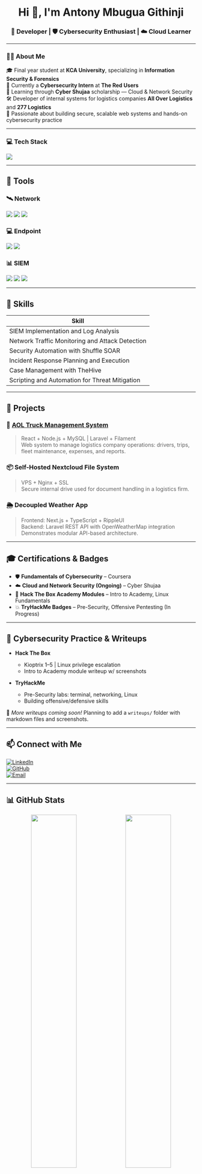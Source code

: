 <h1 align="center">Hi 👋, I'm Antony Mbugua Githinji</h1>
<h3 align="center">🚀 Developer | 🛡️ Cybersecurity Enthusiast | ☁️ Cloud Learner</h3>

---

### 🧑‍💻 About Me

🎓 Final year student at **KCA University**, specializing in **Information Security & Forensics**  
💼 Currently a **Cybersecurity Intern** at **The Red Users**  
🧠 Learning through **Cyber Shujaa** scholarship — Cloud & Network Security  
🛠️ Developer of internal systems for logistics companies **All Over Logistics** and **277 Logistics**  
🎯 Passionate about building secure, scalable web systems and hands-on cybersecurity practice

---

### 💻 Tech Stack

<p>
  <img src="https://skillicons.dev/icons?i=react,laravel,nodejs,mysql,php,ts,js,cs,html,css,tailwind,bash,linux,vscode,github" />
</p>

---

## 🧰 Tools

### 🛰️ Network
<div>
    <img src="https://img.shields.io/badge/-Wireshark-1679A7?&style=for-the-badge&logo=Wireshark&logoColor=white" />
    <img src="https://img.shields.io/badge/-Suricata-EF3B2D?&style=for-the-badge&logo=Suricata&logoColor=white" />
    <img src="https://img.shields.io/badge/-Zeek-777BB4?&style=for-the-badge&logo=Zeek&logoColor=white" />
</div>

### 💻 Endpoint
<div>
    <img src="https://img.shields.io/badge/-Microsoft_Defender_for_Endpoint-00A4EF?&style=for-the-badge&logo=Microsoft&logoColor=white" />
    <img src="https://img.shields.io/badge/-Velociraptor-4B275F?&style=for-the-badge&logo=Velociraptor&logoColor=white" />
</div>

### 📊 SIEM
<div>
    <img src="https://img.shields.io/badge/-Microsoft_Sentinel-0078D4?&style=for-the-badge&logo=Microsoft&logoColor=white" />
    <img src="https://img.shields.io/badge/-Splunk-000000?&style=for-the-badge&logo=Splunk&logoColor=white" />
    <img src="https://img.shields.io/badge/-Elastic-005571?&style=for-the-badge&logo=Elastic&logoColor=white" />
</div>

---

## 🧠 Skills

| Skill                                        |
|----------------------------------------------|
| SIEM Implementation and Log Analysis         |
| Network Traffic Monitoring and Attack Detection |
| Security Automation with Shuffle SOAR        |
| Incident Response Planning and Execution     |
| Case Management with TheHive                 |
| Scripting and Automation for Threat Mitigation |

---

## 📁 Projects

### 🚚 [AOL Truck Management System](https://github.com/antonymbugua742/aol-trucking-system)
> React + Node.js + MySQL | Laravel + Filament  
Web system to manage logistics company operations: drivers, trips, fleet maintenance, expenses, and reports.

### 📦 Self-Hosted Nextcloud File System
> VPS + Nginx + SSL  
Secure internal drive used for document handling in a logistics firm.

### 🌦️ Decoupled Weather App
> Frontend: Next.js + TypeScript + RippleUI  
> Backend: Laravel REST API with OpenWeatherMap integration  
Demonstrates modular API-based architecture.

---

## 🎓 Certifications & Badges

- 🛡️ **Fundamentals of Cybersecurity** – Coursera  
- ☁️ **Cloud and Network Security (Ongoing)** – Cyber Shujaa  
- 🧠 **Hack The Box Academy Modules** – Intro to Academy, Linux Fundamentals  
- 💥 **TryHackMe Badges** – Pre-Security, Offensive Pentesting (In Progress)

---

## 🔐 Cybersecurity Practice & Writeups

- **Hack The Box**
  - Kioptrix 1–5 | Linux privilege escalation
  - Intro to Academy module writeup w/ screenshots

- **TryHackMe**
  - Pre-Security labs: terminal, networking, Linux
  - Building offensive/defensive skills

📌 _More writeups coming soon!_ Planning to add a `writeups/` folder with markdown files and screenshots.

---

## 📫 Connect with Me

[![LinkedIn](https://img.shields.io/badge/LinkedIn-blue?logo=linkedin&logoColor=white)](https://www.linkedin.com/in/antonymbugua/)  
[![GitHub](https://img.shields.io/badge/GitHub-black?logo=github&logoColor=white)](https://github.com/antonymbugua742)  
[![Email](https://img.shields.io/badge/Email-D14836?logo=gmail&logoColor=white)](mailto:antonymbugua742@gmail.com)

---
## 📊 GitHub Stats

<p align="center">
  <img src="https://github-readme-stats.vercel.app/api?username=antony-mbugua&show_icons=true&theme=github_dark" width="49%" />
  <img src="https://github-readme-stats.vercel.app/api/top-langs/?username=antony-mbugua&layout=compact&theme=github_dark" width="49%" />
</p>


---

<!--
**antonymbugua742/antonymbugua742** is a ✨ special ✨ repository because its `README.md` appears on your GitHub profile.
-->
